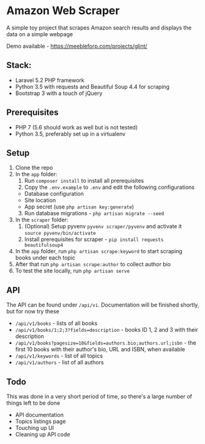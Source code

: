 # Amazon Web Scraper

A simple toy project that scrapes Amazon search results and displays the data on a
simple webpage

Demo available - https://meebleforp.com/projects/glint/

## Stack:

 - Laravel 5.2 PHP framework
 - Python 3.5 with requests and Beautiful Soup 4.4 for scraping
 - Bootstrap 3 with a touch of jQuery

## Prerequisites

 - PHP 7 (5.6 should work as well but is not tested)
 - Python 3.5, preferably set up in a virtualenv

## Setup

 1. Clone the repo
 2. In the `app` folder:
    1. Run `composer install` to install all prerequisites
    2. Copy the `.env.example` to `.env` and edit the following configurations
     - Database configuration
     - Site location
     - App secret (use `php artisan key:generate`)
    3. Run database migrations - `php artisan migrate --seed`
 3. In the `scraper` folder:
    1. (Optional) Setup pyvenv `pyvenv scraper/pyvenv` and activate it `source pyvenv/bin/activate`
    2. Install prerequisites for scraper - `pip install requests beautifulsoup4`
 4. In the `app` folder, run `php artisan scrape:keyword` to start scraping books under each topic
 5. After that run `php artisan scrape:author` to collect author bio
 6. To test the site locally, run `php artisan serve`

## API

The API can be found under `/api/vi`. Documentation will be finished shortly, but for now try these

 - `/api/v1/books` - lists of all books
 - `/api/v1/books/1;2;3?fields=description` - books ID 1, 2 and 3 with their description
 - `/api/v1/books?pagesize=10&fields=authors.bio;authors.url;isbn` - the first 10 books
 with their author's bio, URL and ISBN, when available
 - `/api/v1/keywords` - list of all topics
 - `/api/v1/authors` - list of all authors

## Todo

This was done in a very short period of time, so there's a large number of things left
to be done

 - API documentation
 - Topics listings page
 - Touching up UI
 - Cleaning up API code